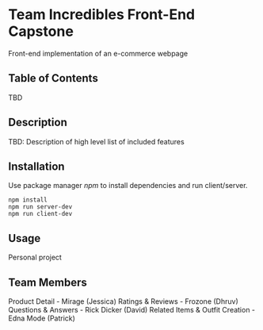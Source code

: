 # Team Incredibles Front-End Capstone
Front-end implementation of an e-commerce webpage

## Table of Contents
TBD

## Description
TBD: Description of high level list of included features

## Installation
Use package manager *npm* to install dependencies and run client/server.
```
npm install
npm run server-dev
npm run client-dev
```

## Usage
Personal project

## Team Members
Product Detail - Mirage (Jessica)
Ratings & Reviews - Frozone (Dhruv)
Questions & Answers - Rick Dicker (David)
Related Items & Outfit Creation - Edna Mode (Patrick)